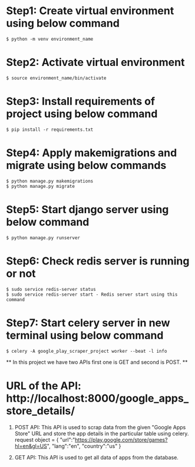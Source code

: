 # Step1: Create virtual environment using below command
    $ python -m venv environment_name
    
# Step2: Activate virtual environment
    $ source environment_name/bin/activate

# Step3: Install requirements of project using below command
    $ pip install -r requirements.txt

# Step4: Apply makemigrations and migrate using below commands
    $ python manage.py makemigrations
    $ python manage.py migrate
    
# Step5: Start django server using below command
    $ python manage.py runserver
    
# Step6: Check redis server is running or not
    $ sudo service redis-server status
    $ sudo service redis-server start - Redis server start using this command
    
# Step7: Start celery server in new terminal using below command
    $ celery -A google_play_scraper_project worker --beat -l info

** In this project we have two APIs first one is GET and second is POST. **

# URL of the API: http://localhost:8000/google_apps_store_details/

1. POST API: This API is used to scrap data from the given "Google Apps Store" URL and store the app details in the particular table using celery.
   request object = {
    "url":"https://play.google.com/store/games?hl=en&gl=US",
    "lang":"en",
    "country":"us"
   }

2. GET API: This API is used to get all data of apps from the database.
